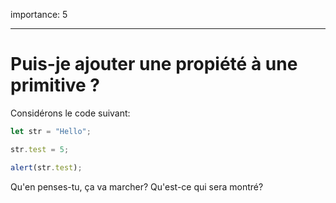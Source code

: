 importance: 5

---

# Puis-je ajouter une propiété à une primitive ?


Considérons le code suivant:

```js
let str = "Hello";

str.test = 5;

alert(str.test);
```

Qu'en penses-tu, ça va marcher? Qu'est-ce qui sera montré?
